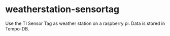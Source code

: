 weatherstation-sensortag
========================

Use the TI Sensor Tag as weather station on a raspberry pi. Data is stored in Tempo-DB.
